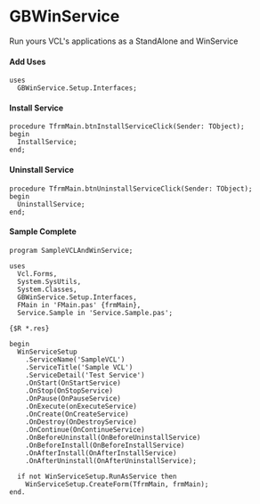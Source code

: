 # GBWinService
Run yours VCL's applications as a StandAlone and WinService

#### Add Uses
```delphi
uses
  GBWinService.Setup.Interfaces;
```

#### Install Service
```delphi
procedure TfrmMain.btnInstallServiceClick(Sender: TObject);
begin
  InstallService;
end;
```

#### Uninstall Service
```delphi
procedure TfrmMain.btnUninstallServiceClick(Sender: TObject);
begin
  UninstallService;
end;
```

#### Sample Complete
```delphi
program SampleVCLAndWinService;

uses
  Vcl.Forms,
  System.SysUtils,
  System.Classes,
  GBWinService.Setup.Interfaces,
  FMain in 'FMain.pas' {frmMain},
  Service.Sample in 'Service.Sample.pas';

{$R *.res}

begin
  WinServiceSetup
    .ServiceName('SampleVCL')
    .ServiceTitle('Sample VCL')
    .ServiceDetail('Test Service')
    .OnStart(OnStartService)
    .OnStop(OnStopService)
    .OnPause(OnPauseService)
    .OnExecute(onExecuteService)
    .OnCreate(OnCreateService)
    .OnDestroy(OnDestroyService)
    .OnContinue(OnContinueService)
    .OnBeforeUninstall(OnBeforeUninstallService)
    .OnBeforeInstall(OnBeforeInstallService)
    .OnAfterInstall(OnAfterInstallService)
    .OnAfterUninstall(OnAfterUninstallService);

  if not WinServiceSetup.RunAsService then
    WinServiceSetup.CreateForm(TfrmMain, frmMain);
end.
```
